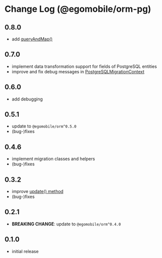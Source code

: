 # Change Log (@egomobile/orm-pg)

## 0.8.0

- add [queryAndMap()](https://egomobile.github.io/node-orm-pg/classes/PostgreSQLDataAdapter.html#queryAndMap)

## 0.7.0

- implement data transformation support for fields of PostgreSQL entities
- improve and fix debug messages in [PostgreSQLMigrationContext](https://egomobile.github.io/node-orm-pg/classes/PostgreSQLMigrationContext.html)

## 0.6.0

- add debugging

## 0.5.1

- update to `@egomobile/orm^0.5.0`
- (bug-)fixes

## 0.4.6

- implement migration classes and helpers
- (bug-)fixes

## 0.3.2

- improve [update() method](https://egomobile.github.io/node-orm-pg/classes/PostgreSQLDataAdapter.html#update)
- (bug-)fixes

## 0.2.1

- **BREAKING CHANGE**: update to `@egomobile/orm^0.4.0`

## 0.1.0

- initial release
